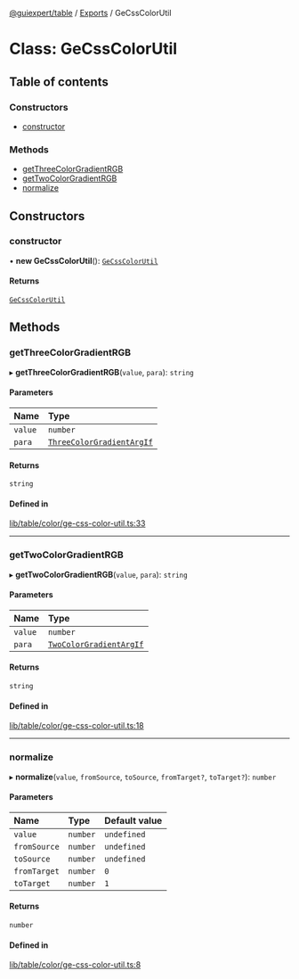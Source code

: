 [@guiexpert/table](../README.md) / [Exports](../modules.md) / GeCssColorUtil

# Class: GeCssColorUtil

## Table of contents

### Constructors

- [constructor](GeCssColorUtil.md#constructor)

### Methods

- [getThreeColorGradientRGB](GeCssColorUtil.md#getthreecolorgradientrgb)
- [getTwoColorGradientRGB](GeCssColorUtil.md#gettwocolorgradientrgb)
- [normalize](GeCssColorUtil.md#normalize)

## Constructors

### constructor

• **new GeCssColorUtil**(): [`GeCssColorUtil`](GeCssColorUtil.md)

#### Returns

[`GeCssColorUtil`](GeCssColorUtil.md)

## Methods

### getThreeColorGradientRGB

▸ **getThreeColorGradientRGB**(`value`, `para`): `string`

#### Parameters

| Name | Type |
| :------ | :------ |
| `value` | `number` |
| `para` | [`ThreeColorGradientArgIf`](../interfaces/ThreeColorGradientArgIf.md) |

#### Returns

`string`

#### Defined in

[lib/table/color/ge-css-color-util.ts:33](https://github.com/guiexperttable/ge-table/blob/65066c0/libs/table/src/lib/table/color/ge-css-color-util.ts#L33)

___

### getTwoColorGradientRGB

▸ **getTwoColorGradientRGB**(`value`, `para`): `string`

#### Parameters

| Name | Type |
| :------ | :------ |
| `value` | `number` |
| `para` | [`TwoColorGradientArgIf`](../interfaces/TwoColorGradientArgIf.md) |

#### Returns

`string`

#### Defined in

[lib/table/color/ge-css-color-util.ts:18](https://github.com/guiexperttable/ge-table/blob/65066c0/libs/table/src/lib/table/color/ge-css-color-util.ts#L18)

___

### normalize

▸ **normalize**(`value`, `fromSource`, `toSource`, `fromTarget?`, `toTarget?`): `number`

#### Parameters

| Name | Type | Default value |
| :------ | :------ | :------ |
| `value` | `number` | `undefined` |
| `fromSource` | `number` | `undefined` |
| `toSource` | `number` | `undefined` |
| `fromTarget` | `number` | `0` |
| `toTarget` | `number` | `1` |

#### Returns

`number`

#### Defined in

[lib/table/color/ge-css-color-util.ts:8](https://github.com/guiexperttable/ge-table/blob/65066c0/libs/table/src/lib/table/color/ge-css-color-util.ts#L8)
